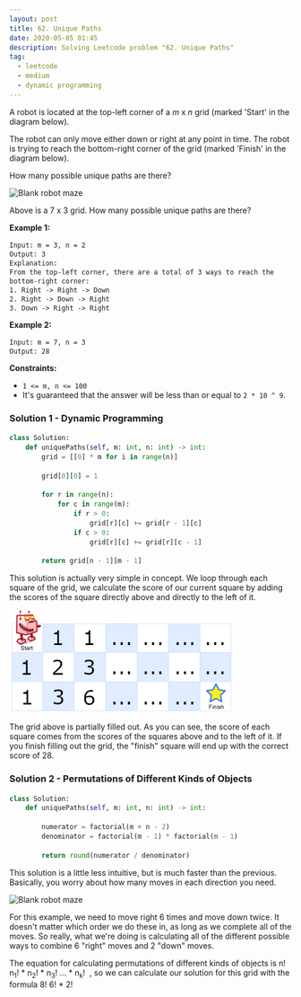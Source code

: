 ```yaml
---
layout: post
title: 62. Unique Paths
date: 2020-05-05 01:45
description: Solving Leetcode problem "62. Unique Paths"
tag:
  - leetcode
  - medium
  - dynamic programming
---
```


A robot is located at the top-left corner of a *m* x *n* grid (marked 'Start' in the diagram below).

The robot can only move either down or right at any point in time.  The robot is trying to reach the bottom-right corner of the grid (marked 'Finish' in the diagram below).

How many possible unique paths are there?

![Blank robot maze](https://assets.leetcode.com/uploads/2018/10/22/robot_maze.png)


Above is a 7 x 3 grid. How many possible unique paths are there?



**Example 1:**

```
Input: m = 3, n = 2
Output: 3
Explanation:
From the top-left corner, there are a total of 3 ways to reach the bottom-right corner:
1. Right -> Right -> Down
2. Right -> Down -> Right
3. Down -> Right -> Right
```

**Example 2:**

```
Input: m = 7, n = 3
Output: 28
```



**Constraints:**

- `1 <= m, n <= 100`
- It's guaranteed that the answer will be less than or equal to `2 * 10 ^ 9`.



### Solution 1 - Dynamic Programming

```python
class Solution:
    def uniquePaths(self, m: int, n: int) -> int:
        grid = [[0] * m for i in range(n)]

        grid[0][0] = 1

        for r in range(n):
            for c in range(m):
                if r > 0:
                    grid[r][c] += grid[r - 1][c]
                if c > 0:
                    grid[r][c] += grid[r][c - 1]

        return grid[n - 1][m - 1]
```

This solution is actually very simple in concept. We loop through each square of the grid, we calculate the score of our current square by adding the scores of the square directly above and directly to the left of it.

![Partially filled in robot maze](/assets/img/robot_maze.png)

The grid above is partially filled out. As you can see, the score of each square comes from the scores of the squares above and to the left of it. If you finish filling out the grid, the "finish" square will end up with the correct score of 28.



### Solution 2 - Permutations of Different Kinds of Objects

```python
class Solution:
    def uniquePaths(self, m: int, n: int) -> int:

        numerator = factorial(m + n - 2)
        denominator = factorial(m - 1) * factorial(n - 1)

        return round(numerator / denominator)
```

This solution is a little less intuitive, but is much faster than the previous. Basically, you worry about how many moves in each direction you need.

![Blank robot maze](https://assets.leetcode.com/uploads/2018/10/22/robot_maze.png)

For this example, we need to move right 6 times and move down twice. It doesn't matter which order we do these in, as long as we complete all of the moves. So really, what we're doing is calculating all of the different possible ways to combine 6 "right" moves and 2 "down" moves.

The equation for calculating permutations of different kinds of objects is
<span class="math">
  <span class="num">
    n!
  </span>
  <span class="denom">
    n<sub>1</sub>! * n<sub>2</sub>! * n<sub>3</sub>! ... * n<sub>k</sub>!
  </span>
​</span>
, so we can calculate our solution for this grid with the formula
<span class="math">
  <span class="num">
    8!
  </span>
  <span class="denom">
    6! * 2!
  </span>
​</span>
